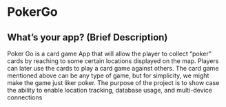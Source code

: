 # PokerGo
## What’s your app? (Brief Description)
Poker Go is a card game App that will allow the player to collect “poker” cards by reaching to some certain locations displayed on the map. Players can later use the cards to play a card game against others.
The card game mentioned above can be any type of game, but for simplicity, we might make the game just liker poker.
The purpose of the project is to show case the ability to enable location tracking, database usage, and multi-device connections
